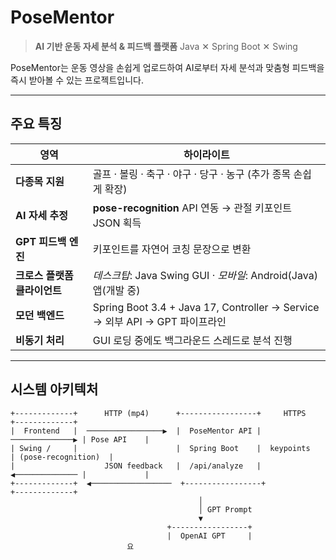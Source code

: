 # PoseMentor

> **AI 기반 운동 자세 분석 & 피드백 플랫폼**
> Java ✕ Spring Boot ✕ Swing

PoseMentor는 운동 영상을 손쉽게 업로드하여 AI로부터 자세 분석과 맞춤형 피드백을 즉시 받아볼 수 있는 프로젝트입니다.

---

##  주요 특징

| 영역                | 하이라이트                                                                |
| ----------------- | -------------------------------------------------------------------- |
| **다종목 지원**        | 골프 · 볼링 · 축구 · 야구 · 당구 · 농구 (추가 종목 손쉽게 확장)                           |
| **AI 자세 추정**      | **pose-recognition** API 연동 → 관절 키포인트 JSON 획득                  |
| **GPT 피드백 엔진**    | 키포인트를 자연어 코칭 문장으로 변환                                                 |
| **크로스 플랫폼 클라이언트** | *데스크탑*: Java Swing GUI · *모바일*: Android(Java) 앱(개발 중)                |
| **모던 백엔드**        | Spring Boot 3.4 + Java 17, Controller → Service → 외부 API → GPT 파이프라인 |
| **비동기 처리**        | GUI 로딩 중에도 백그라운드 스레드로 분석 진행                                          |

---

##  시스템 아키텍처

```
+-------------+      HTTP (mp4)      +-----------------+     HTTPS      +-------------+
|  Frontend   |  ─────────────────▶  |  PoseMentor API | ──────────────▶ | Pose API    |
| Swing /     |                      |  Spring Boot    |  keypoints     | (pose-recognition)  |
|                    JSON feedback   |  /api/analyze   | ◀────────────── |             |
+-------------+  ◀──────────────────  +-----------------+                +-------------+
                                          │
                                          │ GPT Prompt
                                          ▼
                                   +-----------------+
                                   |  OpenAI GPT     |
                          요 
